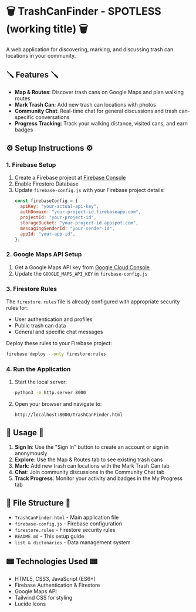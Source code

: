 # 🗑️ TrashCanFinder - SPOTLESS (working title) 🗑️

A web application for discovering, marking, and discussing trash can locations in your community.

## 🪛 Features 🪛

- **Map & Routes**: Discover trash cans on Google Maps and plan walking routes
- **Mark Trash Can**: Add new trash can locations with photos
- **Community Chat**: Real-time chat for general discussions and trash can-specific conversations
- **Progress Tracking**: Track your walking distance, visited cans, and earn badges

## ⚙️ Setup Instructions ⚙️

### 1. Firebase Setup

1. Create a Firebase project at [Firebase Console](https://console.firebase.google.com/)
2. Enable Firestore Database
3. Update `firebase-config.js` with your Firebase project details:
   ```javascript
   const firebaseConfig = {
     apiKey: "your-actual-api-key",
     authDomain: "your-project-id.firebaseapp.com",
     projectId: "your-project-id",
     storageBucket: "your-project-id.appspot.com",
     messagingSenderId: "your-sender-id",
     appId: "your-app-id",
   };
   ```

### 2. Google Maps API Setup

1. Get a Google Maps API key from [Google Cloud Console](https://console.cloud.google.com/)
2. Update the `GOOGLE_MAPS_API_KEY` in `firebase-config.js`

### 3. Firestore Rules

The `firestore.rules` file is already configured with appropriate security rules for:

- User authentication and profiles
- Public trash can data
- General and specific chat messages

Deploy these rules to your Firebase project:

```bash
firebase deploy --only firestore:rules
```

### 4. Run the Application

1. Start the local server:

   ```bash
   python3 -m http.server 8000
   ```

2. Open your browser and navigate to:
   ```
   http://localhost:8000/TrashCanFinder.html
   ```

## 🚀 Usage 🚀

1. **Sign In**: Use the "Sign In" button to create an account or sign in anonymously
2. **Explore**: Use the Map & Routes tab to see existing trash cans
3. **Mark**: Add new trash can locations with the Mark Trash Can tab
4. **Chat**: Join community discussions in the Community Chat tab
5. **Track Progress**: Monitor your activity and badges in the My Progress tab

## 📁 File Structure 📁 

- `TrashCanFinder.html` - Main application file
- `firebase-config.js` - Firebase configuration
- `firestore.rules` - Firestore security rules
- `README.md` - This setup guide
- `list & dictonaries` - Data management system

## 📟 Technologies Used 📟

- HTML5, CSS3, JavaScript (ES6+)
- Firebase Authentication & Firestore
- Google Maps API
- Tailwind CSS for styling
- Lucide Icons
